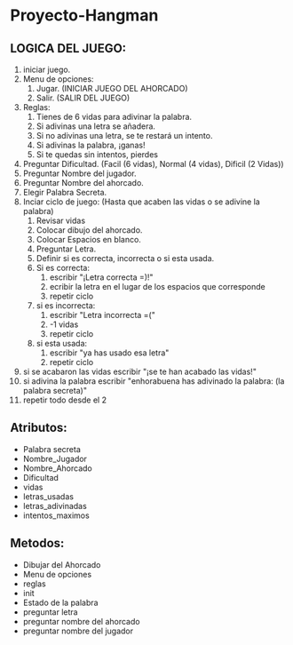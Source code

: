 # **Proyecto-Hangman**
## **LOGICA DEL JUEGO:**
   1. iniciar juego.
   2. Menu de opciones:
      1. Jugar. (INICIAR JUEGO DEL AHORCADO)
      2. Salir. (SALIR DEL JUEGO)
   3. Reglas:
      1. Tienes de  6 vidas para adivinar la palabra.
      2. Si adivinas una letra se añadera.
      3. Si no adivinas una letra, se te restará un intento.
      4. Si adivinas la palabra, ¡ganas!
      5. Si te quedas sin intentos, pierdes
   4. Preguntar Dificultad. (Facil (6 vidas), Normal (4 vidas), Dificil (2 Vidas))
   5. Preguntar Nombre del jugador.
   6. Preguntar Nombre del ahorcado.
   7. Elegir Palabra Secreta.
   8. Inciar ciclo de juego:  (Hasta que acaben las vidas o se adivine la palabra)
      1. Revisar vidas
      2. Colocar dibujo del ahorcado.
      3. Colocar Espacios en blanco.
      4. Preguntar Letra.
      5. Definir si es correcta, incorrecta o si esta usada.
      6. Si es correcta:
         1. escribir "¡Letra correcta =)!"
         2. ecribir la letra en el lugar de los espacios que corresponde
         3. repetir ciclo
      7. si es incorrecta:
         1. escribir "Letra incorrecta =("
         2. -1 vidas
         3. repetir ciclo
      8. si esta usada:
         1. escribir "ya has usado esa letra"
         2. repetir ciclo
   9. si se acabaron las vidas escribir "¡se te han acabado las vidas!"
   10. si adivina la palabra escribir "enhorabuena has adivinado la palabra: (la palabra secreta)"
   11. repetir todo desde el 2


    
## **Atributos:**
  - Palabra secreta
  - Nombre_Jugador 
  - Nombre_Ahorcado 
  - Dificultad
  - vidas
  - letras_usadas
  - letras_adivinadas
  - intentos_maximos
## **Metodos:**
  - Dibujar del Ahorcado
  - Menu de opciones
  - reglas
  - init
  - Estado de la palabra
  - preguntar letra
  - preguntar nombre del ahorcado
  - preguntar nombre del jugador                                 
